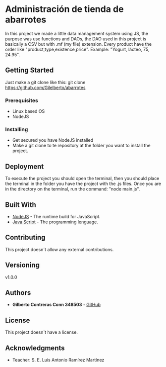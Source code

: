 # Administración de tienda de abarrotes

In this project we made a little data management system using JS, the purpose was use functions and DAOs, the DAO
used in this project is basically a CSV but with .mf (my file) extension. Every product have the order like
"product,type,existence,price". Example: "Yogurt, lácteo, 75, 24.95".

## Getting Started

Just make a git clone like this: git clone https://github.com/Gilelberto/abarrotes

### Prerequisites

* Linux based OS
* NodeJS


### Installing

* Get secured you have NodeJS installed
* Make a git clone to te repository at the folder you want to install the project.

## Deployment

To execute the project you should open the terminal, then you should place the terminal in the folder you have the project with the .js files.
Once you are in the directory on the terminal, run the command: "node main.js". 

## Built With

* [NodeJS](https://nodejs.org/) - The runtime build for JavaScript.
* [Java Script](https://en.wikipedia.org/wiki/JavaScript) - The programming lenguage.


## Contributing

This project doesn´t allow any external contributions.

## Versioning

v1.0.0 

## Authors

* **Gilberto Contreras Conn 348503** - [GitHub](https://github.com/Gilelberto)


## License

This project doesn´t have a license.

## Acknowledgments

* Teacher: S. E. Luis Antonio Ramírez Martínez